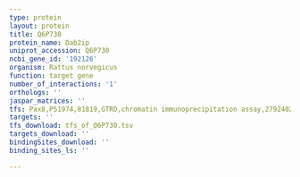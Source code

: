 ```yaml
---
type: protein
layout: protein
title: Q6P730
protein_name: Dab2ip
uniprot_accession: Q6P730
ncbi_gene_id: '192126'
organism: Rattus norvegicus
function: target gene
number_of_interactions: '1'
orthologs: ''
jaspar_matrices: ''
tfs: Pax8,P51974,81819,GTRD,chromatin immunoprecipitation assay,27924024%5Buid%5D,No
targets: ''
tfs_download: tfs_of_Q6P730.tsv
targets_download: ''
bindingSites_download: ''
binding_sites_ls: ''

---
```

